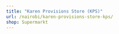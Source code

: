 ```yaml
---
title: "Karen Provisions Store (KPS)"
url: /nairobi/karen-provisions-store-kps/
shop: Supermarkt
---
```

